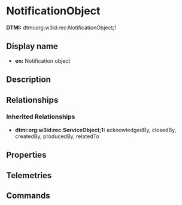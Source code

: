 # NotificationObject
**DTMI:** dtmi:org:w3id:rec:NotificationObject;1
## Display name
- **en:** Notification object
## Description
## Relationships
### Inherited Relationships
* **dtmi:org:w3id:rec:ServiceObject;1:** acknowledgedBy, closedBy, createdBy, producedBy, relatedTo
## Properties
## Telemetries
## Commands
